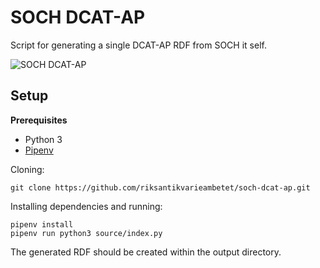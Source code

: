 # SOCH DCAT-AP

Script for generating a single DCAT-AP RDF from SOCH it self.

![SOCH DCAT-AP](https://github.com/riksantikvarieambetet/soch-dcat-ap/actions/workflows/soch-dcat-ap.yml/badge.svg?branch=master)

## Setup

**Prerequisites**

 - Python 3
 - [Pipenv](https://docs.pipenv.org/)

Cloning:

```
git clone https://github.com/riksantikvarieambetet/soch-dcat-ap.git
```

Installing dependencies and running:
```
pipenv install
pipenv run python3 source/index.py
```

The generated RDF should be created within the output directory.
